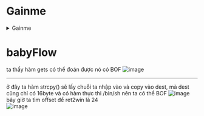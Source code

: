 # Gainme
<details>
<summary> Gainme </summary>
 
## level 1
  ![image](https://user-images.githubusercontent.com/111769169/219845961-39a75598-d234-4da9-8477-5e22544c945c.png)  
  chỉ đơn giản là so sánh chuỗi ta nhập vào với ICTF4 là xong  
## level 2
  ![image](https://user-images.githubusercontent.com/111769169/219845852-185dbf47-5107-4a91-9026-251234e2f7b3.png)  
  đại loại là chuỗi s được lưu một chuỗi nào đó đã có trong chương trình  
  lúc gdb đến đoạn strlen ta thấy chương trình đang đếm chuỗi này
  ![image](https://user-images.githubusercontent.com/111769169/219846304-e4c7229a-72ff-441b-b384-d6832be083d6.png)
  cùng với đoạn  ![image](https://user-images.githubusercontent.com/111769169/219846526-67da47a2-c21f-4747-8ab6-46e8b6a493d5.png)  
  thì chúng ta khẳng định là nó đang so sánh thanh dl và al là chuỗi ta nhập vào với chuỗi trong gdb
## level 3
  ![image](https://user-images.githubusercontent.com/111769169/219846653-4e77e24c-933b-42b0-b798-86b63da1d513.png)
  ta thấy chương trình đang so sánh chuỗi nhập vào với 0xDEADBEEF
## level 4
  ![image](https://user-images.githubusercontent.com/111769169/219846707-f36bdcd7-58c0-4968-bd0d-1a7790c496a6.png)
  điều kiện strlen(s) phải lớn hơn 3
  đây thì đại loại giải phương trình bậc 3 =)))
  nghiệm là 1
# script
```python
from pwn import *
#dasDASQWgjtrkodsc
#-559038737
exe = ELF("./Gainme", checksec = False)
p = process(exe.path)

p.sendlineafter(b"0: ", b"ICTF4")                   #level1
p.sendlineafter(b"1: ", b"dasDASQWgjtrkodsc")       #level2
p.sendlineafter(b'2: ', p32(0xDEADBEEF)) #level3
p.sendlineafter(b'3: ', b'1')                       #level4
p.interactive()
```
## Chú ý
để đổi 1 số âm sang hex ta có thể p32(-10000, sign = True)

 </details>

# babyFlow

  ta thấy hàm gets có thể đoán được nó có BOF
  ![image](https://user-images.githubusercontent.com/111769169/219847378-e4e3ddf8-5d26-4c29-8942-f3b0ddbb0e23.png)
  ___
  ở đây ta hàm strcpy() sẽ lấy chuỗi ta nhập vào và copy vào dest, mà dest cũng chỉ có 16byte và có hàm thực thi /bin/sh nên ta có thể BOF 
  ![image](https://user-images.githubusercontent.com/111769169/219847745-1b1e755a-971c-4086-9ec8-1886b295ecc9.png)
  bây giờ ta tìm offset để ret2win là 24  
  ![image](https://user-images.githubusercontent.com/111769169/219847816-83e0ff9c-1b99-4f52-9f4a-9be9adb00317.png)
  
```python3

```
